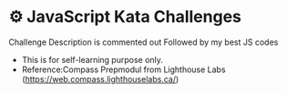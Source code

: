 # ⚙️ JavaScript Kata Challenges

Challenge Description is commented out
Followed by my best JS codes

- This is for self-learning purpose only.
- Reference:Compass Prepmodul from Lighthouse Labs (https://web.compass.lighthouselabs.ca/)
